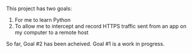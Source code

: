 This project has two goals:
  1. For me to learn Python
  2. To allow me to intercept and record HTTPS traffic sent from an app on my computer to a remote host

So far, Goal #2 has been acheived. Goal #1 is a work in progress.